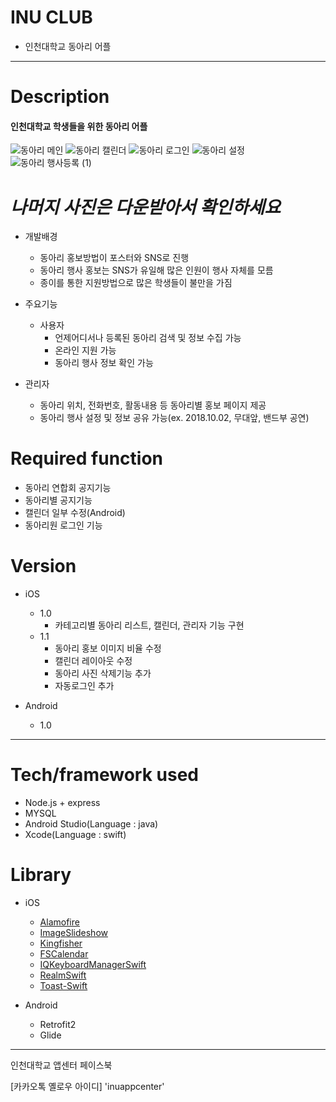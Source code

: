 # INU CLUB
 - 인천대학교 동아리 어플

  ------------------------------------

 # Description
   #### 인천대학교 학생들을 위한 동아리 어플

   ![동아리 메인](https://i.imgur.com/8bf4SO6.jpg)
   ![동아리 캘린더](https://i.imgur.com/pdPU1VQ.jpg)
   ![동아리 로그인](https://i.imgur.com/AYLa5Lv.jpg)
   ![동아리 설정](https://i.imgur.com/iEZxBXX.jpg)
   ![동아리 행사등록 (1)](https://i.imgur.com/kJyBXLs.jpg)
   
  # ***나머지 사진은 다운받아서 확인하세요***

   - 개발배경
     - 동아리 홍보방법이 포스터와 SNS로 진행
     - 동아리 행사 홍보는 SNS가 유일해 많은 인원이 행사 자체를 모름
     - 종이를 통한 지원방법으로 많은 학생들이 불만을 가짐


   - 주요기능
     - 사용자
       - 언제어디서나 등록된 동아리 검색 및 정보 수집 가능
       - 온라인 지원 가능
       - 동아리 행사 정보 확인 가능

- 관리자
  - 동아리 위치, 전화번호, 활동내용 등 동아리별 홍보 페이지 제공
  - 동아리 행사 설정 및 정보 공유 가능(ex. 2018.10.02, 무대앞, 밴드부 공연)

 # Required function

   - 동아리 연합회 공지기능
   - 동아리별 공지기능
   - 캘린더 일부 수정(Android)
   - 동아리원 로그인 기능


  # Version

   - iOS
     - 1.0
       - 카테고리별 동아리 리스트, 캘린더, 관리자 기능 구현
     - 1.1
       - 동아리 홍보 이미지 비율 수정
       - 캘린더 레이아웃 수정
       - 동아리 사진 삭제기능 추가
       - 자동로그인 추가

   - Android
     - 1.0

  -------------------------------------

  # Tech/framework used

   - Node.js + express
   - MYSQL
   - Android Studio(Language : java)
   - Xcode(Language : swift)
  # Library
   - iOS
     - [Alamofire](https://github.com/Alamofire/Alamofire)
     - [ImageSlideshow](https://github.com/zvonicek/ImageSlideshow)
     - [Kingfisher](https://github.com/onevcat/Kingfisher)
     - [FSCalendar](https://github.com/WenchaoD/FSCalendar)
     - [IQKeyboardManagerSwift](https://github.com/hackiftekhar/IQKeyboardManager)
     - [RealmSwift](https://github.com/realm/realm-cocoa)
     - [Toast-Swift](https://github.com/scalessec/Toast-Swift)

   - Android
     - Retrofit2
     - Glide

  -------------------------------------

   인천대학교 앱센터 페이스북

   [카카오톡 옐로우 아이디] 'inuappcenter'
